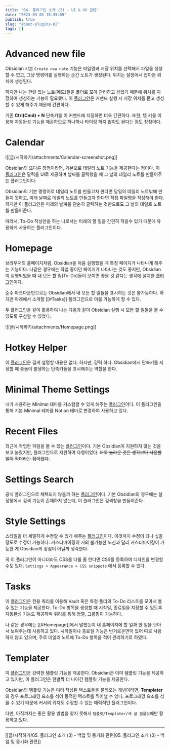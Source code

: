 ```yaml
---
title: "04. 플러그인 소개 (2) - UI & UX 관련"
date: "2023-03-03 18:35:05"
publish: true
slug: "about-plugins-02"
tags: []
---
```


# Advanced new file

Obsidian 기본 `Create new note` 기능은 파일명과 저장 위치를 선택해서 파일을 생성할 수 없고, 그냥 명령어를 실행하는 순간 노트가 생성된다. 위치는 설정에서 잡아둔 위치에 생성된다.

하지만 나는 관련 있는 노트(메모)들을 폴더로 모아 관리하고 싶었기 때문에 위치를 지정하여 생성하는 기능이 필요했다. 이 [플러그인](https://obsidian.md/plugins?id=obsidian-advanced-new-file)은 커맨드 실행 시 저장 위치를 묻고 생성할 수 있게 해주기 때문에 간편하다.

기존 **Ctrl(Cmd) + N** 단축키를 이 커맨드에 지정하면 더욱 간편하다. 또한, 탭 키를 이용해 자동완성 기능을 제공하므로 하나하나 타이핑 하지 않아도 된다는 점도 장점이다.

# Calendar

![[글/시작하기/attachments/Calendar-screenshot.png]]

Obsidian의 또다른 장점이라면, 기본으로 데일리 노트 기능을 제공한다는 점이다. 이 [플러그인](https://obsidian.md/plugins?id=calendar)은 달력을 UI로 제공하며 날짜를 클릭했을 때 그 날의 데일리 노트를 만들어주는 플러그인이다.

Obsidian의 기본 명령어로 데일리 노트를 만들고자 한다면 당일의 데일리 노트밖에 만들지 못하고, 미래 날짜로 데일리 노트를 만들고자 한다면 직접 파일명을 작성해야 한다. 하지만 이 플러그인은 미래의 날짜를 단순히 클릭하는 것만으로도 그 날의 데일로 노트를 만들어준다.

따라서, To-Do 작성만을 하는 나로서는 미래의 할 일을 간편히 적을수 있기 때문에 유용하게 사용하는 플러그인이다.

# Homepage

브라우저의 홈페이지처럼, Obsidian을 처음 실행했을 때 특정 페이지가 나타나게 해주는 기능이다. 나같은 경우에는 작업 중이던 페이지가 나타나는 것도 좋지만, Obsidian이 실행되었을 때 내 모든 할 일(To-Do)들이 보이면 좋을 것 같다는 생각에 설치한 [플러그인](https://obsidian.md/plugins?id=homepage)이다.

순수 마크다운만으로는 Obsidian에서 내 모든 할 일들을 표시하는 것은 불가능하다. 하지만 아래에서 소개할 [[#Tasks]] 플러그인으로 이를 가능하게 할 수 있다.

두 플러그인을 같이 활용하여 나는 다음과 같이 Obsidian 실행 시 모든 할 일들을 볼 수 있도록 구성할 수 있었다.

![[글/시작하기/attachments/Homepage.png]]

# Hotkey Helper

이 [플러그인](https://obsidian.md/plugins?id=hotkey-helper)은 길게 설명할 내용은 없다. 하지만, 강력 하다. Obsidian에서 단축키를 지정할 때 충돌이 발생하는 단축키들을 표시해주는 역할을 한다.

# Minimal Theme Settings

내가 사용하는 Minimal 테마를 커스텀할 수 있게 해주는 [플러그인](https://obsidian.md/plugins?id=obsidian-minimal-settings)이다. 이 플러그인을 통해 기본 Minimal 테마를 Notion 테마로 변경하여 사용하고 있다.

# Recent Files

최근에 작업한 파일을 볼 수 있는 [플러그인](https://obsidian.md/plugins?id=recent-files-obsidian)이다. 기본 Obsidian이 지원하지 않는 것을 보고 놀랐지만, 플러그인으로 지원하여 다행이었다. ~~더욱 놀라운 것은 생각보다 사용할 일이 적더라는 점이었다.~~

# Settings Search

공식 플러그인으로 채택되지 않을까 하는 [플러그인](https://obsidian.md/plugins?id=settings-search)이다. 기본 Obsidian의 경우에는 설정창에서 검색 기능이 존재하지 않는데, 이 플러그인은 검색창을 만들어준다.

# Style Settings

스타일을 더 세밀하게 수정할 수 있게 해주는 [플러그인](https://obsidian.md/plugins?id=obsidian-style-settings)이다. 이것까지 수정이 되나 싶을 정도로 수정이 가능하다. 커스터마이징이 거의 불가능한 노션과 달리 커스터마이징이 가능한 게 Obsidian의 장점이 아닐까 생각한다.

꼭 이 플러그인이 아니더라도 CSS를 다룰 줄 안다면 CSS를 등록하여 디자인을 변경할 수도 있다. `Settings > Appearance > CSS snippets` 에서 등록할 수 있다.

# Tasks

이 [플러그인](https://obsidian.md/plugins?id=obsidian-tasks-plugin)은 전용 쿼리를 이용해 Vault 혹은 특정 폴더의 To-Do 리스트를 모아서 볼 수 있는 기능을 제공한다. To-Do 항목을 생성할 때 시작일, 종료일을 지정할 수 있도록 자동완성 기능도 제공하며 쿼리를 통해 정렬, 그룹핑이 가능하다.

나 같은 경우에는 [[#Homepage]]에서 말했듯이 내 홈페이지에 할 일과 한 일을 모아서 보여주는데 사용하고 있다. 시작일이나 종료일 기능은 번거로운면이 있어 따로 사용하지 않고 있으며, 주로 데일리 노트에 To-Do 항목을 적어 관리하기로 하였다.

# Templater

이 [플러그인](https://obsidian.md/plugins?id=templater-obsidian)은 강력한 템플릿 기능을 제공한다. Obsidian은 이미 템플릿 기능을 제공하고 있지만, 이 플러그인은 한발짝 더 나아간 템플릿 기능을 제공한다.

Obsidian의 템플릿 기능은 미리 작성된 텍스트들을 불러오는 개념이라면, **Templater**의 경우 프로그래밍 요소를 섞어 동적인 텍스트를 찍어낼 수 있다. 프로그래밍 요소를 섞을 수 있기 때문에 커서의 위치도 수정할 수 있는 매력적인 플러그인이다.

다만, 아직까지는 좋은 활용 방법을 찾지 못해서 `템플릿/Templater/새 글 템플릿`에만 활용하고 있다.

---

[[글/시작하기/05. 플러그인 소개 (3) - 백업 및 동기화 관련|05. 플러그인 소개 (3) - 백업 및 동기화 관련]]
